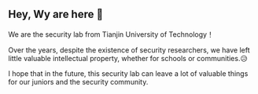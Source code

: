 ## Hey, Wy are here 👋

We are the security lab from Tianjin University of Technology！

Over the years, despite the existence of security researchers, we have left little valuable intellectual property, whether for schools or communities.😥

I hope that in the future, this security lab can leave a lot of valuable things for our juniors and the security community.
